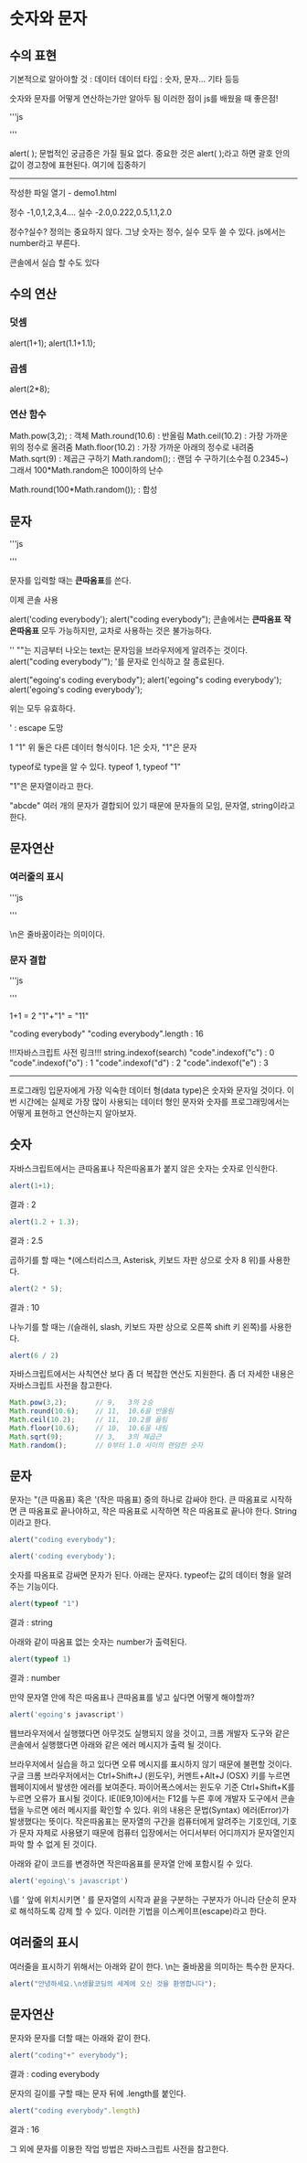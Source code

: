 # 숫자와 문자

## 수의 표현

기본적으로 알아야할 것 : 데이터
데이터 타입 : 숫자, 문자... 기타 등등

숫자와 문자를 어떻게 연산하는가만 알아두 됨
이러한 점이 js를 배웠을 때 좋은점!

'''js
<!DOCTYOE html>
<html>
<head>
    <title></title>
</head>
<bode>
<script type="text/javascript">
    alert(1);
</script>
</body>
</html>
'''

alert( ); 문법적인 궁금증은 가질 필요 없다.
중요한 것은 alert( );라고 하면 괄호 안의 값이 경고창에 표현된다.
여기에 집중하기

---

작성한 파일 열기 - demo1.html

정수 -1,0,1,2,3,4....
실수 -2.0,0.222,0.5,1.1,2.0

정수?실수? 정의는 중요하지 않다.
그냥 숫자는 정수, 실수 모두 쓸 수 있다. js에서는 number라고 부른다.

콘솔에서 실습 할 수도 있다

## 수의 연산

### 덧셈 
alert(1+1);
alert(1.1+1.1);
### 곱셈
alert(2*8);
### 연산 함수
Math.pow(3,2); : 객체
Math.round(10.6) : 반올림
Math.ceil(10.2) : 가장 가까운 위의 정수로 올려줌
Math.floor(10.2) : 가장 가까운 아래의 정수로 내려줌
Math.sqrt(9) : 제곱근 구하기
Math.random(); : 랜덤 수 구하기(소수점 0.2345~)
그래서 100*Math.random은 100이하의 난수

Math.round(100*Math.random()); : 합성

## 문자

'''js
<!DOCTYOE html>
<html>
<head>
    <title></title>
</head>
<bode>
<script type="text/javascript">
    alert("coding everybody");
</script>
</body>
</html>
'''

문자를 입력할 때는 **큰따옴표**를 쓴다.

이제 콘솔 사용

alert('coding everybody');
alert("coding everybody");
콘솔에서는 **큰따옴표** **작은따옴표** 모두 가능하지만, 교차로 사용하는 것은 불가능하다.

'' ""는 지금부터 나오는 text는 문자임을 브라우저에게 알려주는 것이다.
alert("coding everybody'");
'를 문자로 인식하고 잘 종료된다.


alert("egoing's coding everybody");
alert('egoing"s coding everybody');
alert('egoing\'s coding everybody');

위는 모두 유효하다.

\' : escape 도망

1
"1"
위 둘은 다른 데이터 형식이다.
1은 숫자, "1"은 문자

typeof로 type을 알 수 있다.
typeof 1, typeof "1"

"1"은 문자열이라고 한다.

"abcde" 여러 개의 문자가 결합되어 있기 때문에 문자들의 모임, 문자열, string이라고 한다.

## 문자연산

### 여러줄의 표시
'''js
<!DOCTYOE html>
<html>
<head>
    <title></title>
</head>
<bode>
<script type="text/javascript">
    alert("coding\neverybody");
</script>
</body>
</html>
'''

\n은 줄바꿈이라는 의미이다.

### 문자 결합
'''js
<!DOCTYOE html>
<html>
<head>
    <title></title>
</head>
<bode>
<script type="text/javascript">
    alert("coding"+" "+"everybody");
</script>
</body>
</html>
'''

1+1 = 2
"1"+"1" = "11"

"coding everybody"
"coding everybody".length : 16

!!!자바스크립트 사전 링크!!!
string.indexof(search)
"code".indexof("c") : 0
"code".indexof("o") : 1
"code".indexof("d") : 2
"code".indexof("e") : 3

---

프로그래밍 입문자에게 가장 익숙한 데이터 형(data type)은 숫자와 문자일 것이다. 이번 시간에는 실제로 가장 많이 사용되는 데이터 형인 문자와 숫자를 프로그래밍에서는 어떻게 표현하고 연산하는지 알아보자.

## 숫자
자바스크립트에서는 큰따옴표나 작은따옴표가 붙지 않은 숫자는 숫자로 인식한다.

```js
alert(1+1);
```
결과 : 2

```js
alert(1.2 + 1.3);
```
결과 : 2.5

곱하기를 할 때는 *(에스터리스크, Asterisk, 키보드 자판 상으로 숫자 8 위)를 사용한다.

```js
alert(2 * 5);
```
결과 : 10

나누기를 할 때는 /(슬래쉬, slash, 키보드 자판 상으로 오른쪽 shift 키 왼쪽)를 사용한다.

```js
alert(6 / 2)
```
자바스크립트에서는 사칙연산 보다 좀 더 복잡한 연산도 지원한다. 좀 더 자세한 내용은 자바스크립트 사전을 참고한다.

```js
Math.pow(3,2);       // 9,   3의 2승 
Math.round(10.6);    // 11,  10.6을 반올림
Math.ceil(10.2);     // 11,  10.2를 올림
Math.floor(10.6);    // 10,  10.6을 내림
Math.sqrt(9);        // 3,   3의 제곱근
Math.random();       // 0부터 1.0 사이의 랜덤한 숫자
```

## 문자
문자는 "(큰 따옴표) 혹은 '(작은 따옴표) 중의 하나로 감싸야 한다. 큰 따옴표로 시작하면 큰 따옴표로 끝나야하고, 작은 따옴표로 시작하면 작은 따옴표로 끝나야 한다. String이라고 한다.

```js
alert("coding everybody");
```
```js
alert('coding everybody');
```
숫자를 따옴표로 감싸면 문자가 된다. 아래는 문자다. typeof는 값의 데이터 형을 알려주는 기능이다.

```js
alert(typeof "1")
```
결과 : string

아래와 같이 따옴표 없는 숫자는 number가 출력된다.

```js
alert(typeof 1)
```
결과 : number

만약 문자열 안에 작은 따옴표나 큰따옴표를 넣고 싶다면 어떻게 해야할까?

```js
alert('egoing's javascript')
```
웹브라우저에서 실행했다면 아무것도 실행되지 않을 것이고, 크롬 개발자 도구와 같은 콘솔에서 실행했다면 아래와 같은 에러 메시지가 출력 될 것이다.


브라우저에서 실습을 하고 있다면 오류 메시지를 표시하지 않기 때문에 불편할 것이다. 구글 크롬 브라우저에서는 Ctrl+Shift+J (윈도우), 커멘트+Alt+J (OSX) 키를 누르면 웹페이지에서 발생한 에러를 보여준다. 파이어폭스에서는 윈도우 기준 Ctrl+Shift+K를 누르면 오류가 표시될 것이다. IE(IE9,10)에서는 F12를 누른 후에 개발자 도구에서 콘솔탭을 누르면 에러 메시지를 확인할 수 있다.
위의 내용은 문법(Syntax) 에러(Error)가 발생했다는 뜻이다. 작은따옴표는 문자열의 구간을 컴퓨터에게 알려주는 기호인데, 기호가 문자 자체로 사용됐기 때문에 컴퓨터 입장에서는 어디서부터 어디까지가 문자열인지 파악 할 수 없게 된 것이다.

아래와 같이 코드를 변경하면 작은따옴표를 문자열 안에 포함시킬 수 있다.

```js
alert('egoing\'s javascript')
```
\를 ' 앞에 위치시키면 ' 를 문자열의 시작과 끝을 구분하는 구분자가 아니라 단순히 문자로 해석하도록 강제 할 수 있다. 이러한 기법을 이스케이프(escape)라고 한다.

## 여러줄의 표시
여러줄을 표시하기 위해서는 아래와 같이 한다. \n는 줄바꿈을 의미하는 특수한 문자다.

```js
alert("안녕하세요.\n생활코딩의 세계에 오신 것을 환영합니다"); 
```

## 문자연산
문자와 문자를 더할 때는 아래와 같이 한다.

```js
alert("coding"+" everybody");
```
결과 : coding everybody

문자의 길이를 구할 때는 문자 뒤에 .length를 붙인다.

```js
alert("coding everybody".length)
```
결과 : 16

그 외에 문자를 이용한 작업 방법은 자바스크립트 사전을 참고한다.
